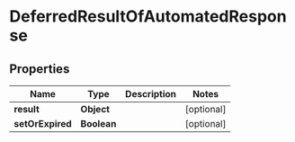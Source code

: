 
# DeferredResultOfAutomatedResponse

## Properties
Name | Type | Description | Notes
------------ | ------------- | ------------- | -------------
**result** | **Object** |  |  [optional]
**setOrExpired** | **Boolean** |  |  [optional]



